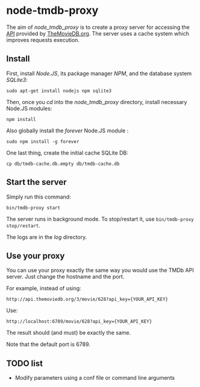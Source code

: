 node-tmdb-proxy
===============

The aim of *node_tmdb_proxy* is to create a proxy server for accessing the [API](http://docs.themoviedb.apiary.io/) provided by [TheMovieDB.org](http://www.themoviedb.org/). The server uses a cache system which improves requests execution.

Install
-------

First, install *Node.JS*, its package manager *NPM*, and the database system *SQLite3*:

```
sudo apt-get install nodejs npm sqlite3
```

Then, once you *cd* into the *node_tmdb_proxy* directory, install necessary Node.JS modules:

```
npm install
```

Also globally install the *forever* Node.JS module :

```
sudo npm install -g forever
```

One last thing, create the initial cache SQLite DB:

```
cp db/tmdb-cache.db.empty db/tmdb-cache.db
```

Start the server
----------------

Simply run this command:

```
bin/tmdb-proxy start
```

The server runs in background mode. To stop/restart it, use ```bin/tmdb-proxy stop/restart```.

The logs are in the _log_ directory.

Use your proxy
--------------

You can use your proxy exactly the same way you would use the TMDb API server. Just change
the hostname and the port.

For example, instead of using:

```
http://api.themoviedb.org/3/movie/628?api_key={YOUR_API_KEY}
```

Use:

```
http://localhost:6789/movie/628?api_key={YOUR_API_KEY}
```

The result should (and must) be exactly the same.

Note that the default port is 6789. 

TODO list
---------

* Modify parameters using a conf file or command line arguments
